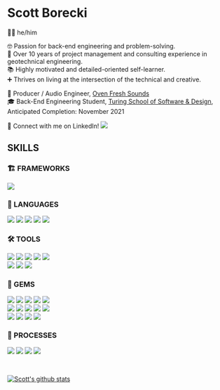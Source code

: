 # Scott Borecki

🙋‍♂️ he/him <br />

🤓 Passion for back-end engineering and problem-solving. <br /> 
🦺 Over 10 years of project management and consulting experience in geotechnical engineering. <br /> 
📚 Highly motivated and detailed-oriented self-learner. <br />
➕ Thrives on living at the intersection of the technical and creative. <br />

🎸 Producer / Audio Engineer, [Oven Fresh Sounds](https://www.ovenfreshsounds.com/) <br />
🎓 Back-End Engineering Student, [Turing School of Software & Design](https://turing.edu/), Anticipated Completion: November 2021 <br />

🔎 Connect with me on LinkedIn! <a href="https://www.linkedin.com/in/scott-borecki/"><img src="https://img.shields.io/badge/Scott--Borecki-0166c2.svg?&style=social&logo=linkedin" /></a> <br />

## SKILLS
### 🏗 FRAMEWORKS
<p>
  <img src="https://img.shields.io/badge/Ruby%20on%20Rails-CC0000.svg?&style=for-the-badge&logo=rubyonrails&logoColor=white" />
</p>

### 🤟 LANGUAGES
<p>
  <img src="https://img.shields.io/badge/ruby-CC342D.svg?&style=for-the-badge&logo=ruby&logoColor=white" />
  <img src="https://img.shields.io/badge/html5-E34F26.svg?&style=for-the-badge&logo=html5&logoColor=white" />
  <img src="https://img.shields.io/badge/css3-1572B6.svg?&style=for-the-badge&logo=css3&logoColor=white" />
  <img src="https://img.shields.io/badge/SQL-4169E1.svg?style=for-the-badge&logo=SQL&logoColor=white" />
  <img src="https://img.shields.io/badge/ActiveRecord-CC0000.svg?&style=for-the-badge&logo=rubyonrails&logoColor=white" />
</p>

### 🛠 TOOLS 
<p>
  <img src="https://img.shields.io/badge/Atom-66595C.svg?&style=for-the-badge&logo=atom&logoColor=white" />  
  <img src="https://img.shields.io/badge/git-F05032.svg?&style=for-the-badge&logo=git&logoColor=white" />
  <img src="https://img.shields.io/badge/GitHub-181717.svg?&style=for-the-badge&logo=github&logoColor=white" />
  <img src="https://img.shields.io/badge/Heroku-430098.svg?&style=for-the-badge&logo=heroku&logoColor=white" />
  <img src="https://img.shields.io/badge/PostgreSQL-4169E1.svg?&style=for-the-badge&logo=postgresql&logoColor=white" /> <br />
  
  <img src="https://img.shields.io/badge/postico-4169E1.svg?&style=for-the-badge&logo=Postico&logoColor=white" />  
  <img src="https://img.shields.io/badge/Postman-FF6C37.svg?&style=for-the-badge&logo=postman&logoColor=white" />  
  <img src="https://img.shields.io/badge/Slack-4A154B.svg?&style=for-the-badge&logo=slack&logoColor=white" />  
</p>

### 💎 GEMS
<p>
  <img src="https://img.shields.io/badge/bootstrap-7952B3.svg?&style=for-the-badge&logo=bootstrap&logoColor=white" />
  <img src="https://img.shields.io/badge/capybara-E9573F.svg?&style=for-the-badge&logo=rubygems&logoColor=white" />
  <img src="https://img.shields.io/badge/factorybot-E9573F.svg?&style=for-the-badge&logo=rubygems&logoColor=white" />
  <img src="https://img.shields.io/badge/faker-E9573F.svg?&style=for-the-badge&logo=rubygems&logoColor=white" /> 
  <img src="https://img.shields.io/badge/faraday-E9573F.svg?&style=for-the-badge&logo=rubygems&logoColor=white" /> <br />
  
  <img src="https://img.shields.io/badge/launchy-E9573F.svg?&style=for-the-badge&logo=rubygems&logoColor=white" />  
  <img src="https://img.shields.io/badge/orderly-E9573F.svg?&style=for-the-badge&logo=rubygems&logoColor=white" />  
  <img src="https://img.shields.io/badge/pry-E9573F.svg?&style=for-the-badge&logo=rubygems&logoColor=white" />  
  <img src="https://img.shields.io/badge/rspec-E9573F.svg?&style=for-the-badge&logo=rubygems&logoColor=white" /> 
  <img src="https://img.shields.io/badge/Sass-CC6699.svg?&style=for-the-badge&logo=sass&logoColor=white" /> <br />

  <img src="https://img.shields.io/badge/shoulda--matchers-E9573F.svg?&style=for-the-badge&logo=rubygems&logoColor=white" />
  <img src="https://img.shields.io/badge/simplecov-E9573F.svg?&style=for-the-badge&logo=rubygems&logoColor=white" />  
  <img src="https://img.shields.io/badge/vcr-E9573F.svg?&style=for-the-badge&logo=rubygems&logoColor=white" />  
  <img src="https://img.shields.io/badge/webmock-E9573F.svg?&style=for-the-badge&logo=rubygems&logoColor=white" />  
</p>

### 💭 PROCESSES
<p>
  <img src="https://img.shields.io/badge/OOP-b81818.svg?&style=for-the-badge&logo=OOP&logoColor=white" />
  <img src="https://img.shields.io/badge/TDD-b87818.svg?&style=for-the-badge&logo=TDD&logoColor=white" />
  <img src="https://img.shields.io/badge/MVC-b8b018.svg?&style=for-the-badge&logo=MVC&logoColor=white" />
  <img src="https://img.shields.io/badge/REST-33b818.svg?&style=for-the-badge&logo=REST&logoColor=white" />  
</p>

<br />

[![Scott's github stats](https://github-readme-stats.vercel.app/api?username=scott-borecki)](https://github.com/scott-borecki/github-readme-stats)
